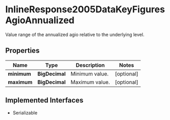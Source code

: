 

# InlineResponse2005DataKeyFiguresAgioAnnualized

Value range of the annualized agio relative to the underlying level.

## Properties

Name | Type | Description | Notes
------------ | ------------- | ------------- | -------------
**minimum** | **BigDecimal** | Minimum value. |  [optional]
**maximum** | **BigDecimal** | Maximum value. |  [optional]


## Implemented Interfaces

* Serializable


